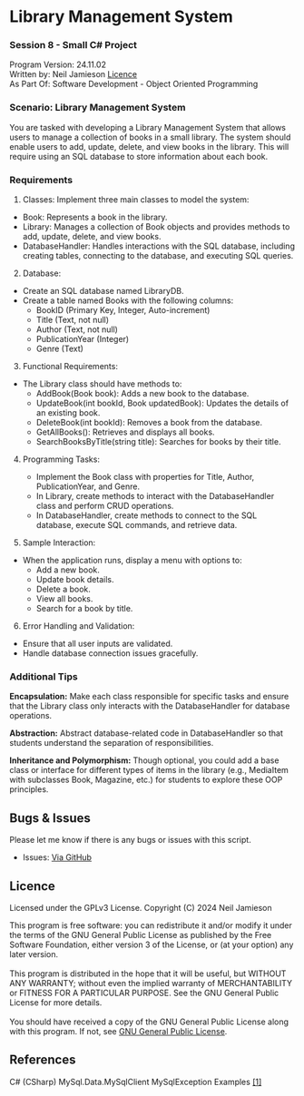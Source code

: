 # Library Management System

### Session 8 - Small C# Project

Program Version:  24.11.02<br />
Written by:  Neil Jamieson [Licence](#licence)<br />
As Part Of:  Software Development - Object Oriented Programming

### Scenario: Library Management System
You are tasked with developing a Library Management System that allows users to manage a collection of books in a small library. The system should enable users to add, update, delete, and view books in the library. This will require using an SQL database to store information about each book.

### Requirements

1.	Classes: Implement three main classes to model the system:
* Book: Represents a book in the library.
* Library: Manages a collection of Book objects and provides methods to add, update, delete, and view books.
* DatabaseHandler: Handles interactions with the SQL database, including creating tables, connecting to the database, and executing SQL queries.

2.	Database:
* Create an SQL database named LibraryDB.
* Create a table named Books with the following columns:
	* BookID (Primary Key, Integer, Auto-increment)
	* Title (Text, not null)
	* Author (Text, not null)
	* PublicationYear (Integer)
	* Genre (Text)

3.	Functional Requirements:
* The Library class should have methods to:
	* AddBook(Book book): Adds a new book to the database.
	* UpdateBook(int bookId, Book updatedBook): Updates the details of an existing book.
	* DeleteBook(int bookId): Removes a book from the database.
	* GetAllBooks(): Retrieves and displays all books.
	* SearchBooksByTitle(string title): Searches for books by their title.

4.	Programming Tasks:
	* Implement the Book class with properties for Title, Author, PublicationYear, and Genre.
	* In Library, create methods to interact with the DatabaseHandler class and perform CRUD operations.
	* In DatabaseHandler, create methods to connect to the SQL database, execute SQL commands, and retrieve data.

5.	Sample Interaction:
* When the application runs, display a menu with options to:
	* Add a new book.
	* Update book details.
	* Delete a book.
	* View all books.
	* Search for a book by title.

6.	Error Handling and Validation:
* Ensure that all user inputs are validated.
* Handle database connection issues gracefully.

### Additional Tips
**Encapsulation:** Make each class responsible for specific tasks and ensure that the Library class only interacts with the DatabaseHandler for database operations.

**Abstraction:** Abstract database-related code in DatabaseHandler so that students understand the separation of responsibilities.

**Inheritance and Polymorphism:** Though optional, you could add a base class or interface for different types of items in the library (e.g., MediaItem with subclasses Book, Magazine, etc.) for students to explore these OOP principles.

## Bugs & Issues
Please let me know if there is any bugs or issues with this script.
* Issues: <a href="https://github.com/Valikahn/Library-Management-System/issues">Via GitHub</a>

## Licence
Licensed under the GPLv3 License.
Copyright (C) 2024 Neil Jamieson

This program is free software: you can redistribute it and/or modify it under the terms of the GNU General Public License as published by the Free Software Foundation, either version 3 of the License, or (at your option) any later version.<br /><br />
This program is distributed in the hope that it will be useful, but WITHOUT ANY WARRANTY; without even the implied warranty of MERCHANTABILITY or FITNESS FOR A PARTICULAR PURPOSE.  See the GNU General Public License for more details.<br /><br />
You should have received a copy of the GNU General Public License along with this program. If not, see <a href="https://www.gnu.org/licenses/gpl-3.0.en.html">GNU General Public License</a>.<br />

## References
C# (CSharp) MySql.Data.MySqlClient MySqlException Examples <a href="https://csharp.hotexamples.com/examples/MySql.Data.MySqlClient/MySqlException/-/php-mysqlexception-class-examples.html" target="_blank">[1]</a>
